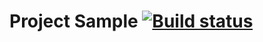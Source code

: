 # Project Sample [![Build status](https://ci.appveyor.com/api/projects/status/kldw2kyrxgm0yn26?svg=true)](https://ci.appveyor.com/project/AnastasiyaMaksimovna/authovasya)
